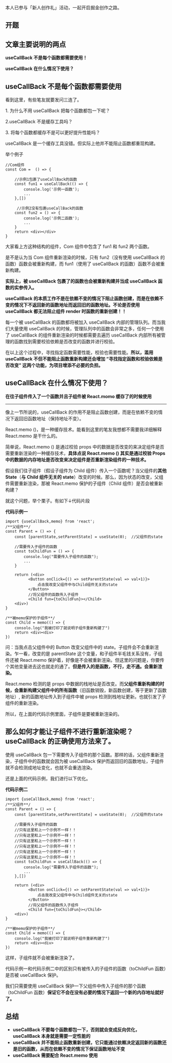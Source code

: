 本人已参与「新人创作礼」活动，一起开启掘金创作之路。

## 开题

## 文章主要说明的两点

**useCallBack 不是每个函数都需要使用！**

**useCallBack 在什么情况下使用？**

## useCallBack 不是每个函数都需要使用

看到这里，有些笔友就要发问三连了。

1\. 为什么不用 useCallBack 把每个函数都包一下呢？

2.useCallBack 不是缓存工具吗？

3\. 将每个函数都缓存不是可以更好提升性能吗？

useCallBack 是一个缓存工具没错。但实际上他并不能阻止函数都重现构建。

举个例子

```
//Com组件
const Com =  () => {

    //示例1包裹了useCallBack的函数
    const fun1 = useCallBack(() => {
        console.log('示例一函数');
        ...
    },[])
    
     //示例2没有包裹useCallBack的函数
    const fun2 = () => {
        console.log('示例二函数');
        ...
    }
    return <div></div>
}
```

大家看上方这种结构的组件，Com 组件中包含了 fun1 和 fun2 两个函数。

是不是认为当 Com 组件重新渲染的时候，只有 fun2（没有使用 useCallBack 的函数）函数会被重新构建，而 fun1（使用了 useCallBack 的函数）函数不会被重新构建。

**实际上，被 useCallBack 包裹了的函数也会被重新构建并当成 useCallBack 函数的实参传入。**

**useCallBack 的本质工作不是在依赖不变的情况下阻止函数创建，而是在依赖不变的情况下不返回新的函数地址而返回旧的函数地址。不论是否使用 useCallBack 都无法阻止组件 render 时函数的重新创建！！**

每一个被 useCallBack 的函数都将被加入 useCallBack 内部的管理队列。而当我们大量使用 useCallBack 的时候，管理队列中的函数会非常之多，任何一个使用了 useCallBack 的组件重新渲染的时候都需要去遍历 useCallBack 内部所有被管理的函数找到需要校验依赖是否改变的函数并进行校验。

在以上这个过程中，寻找指定函数需要性能，校验也需要性能。**所以，滥用 useCallBack 不但不能阻止函数重新构建还会增加 “寻找指定函数和校验依赖是否改变” 这两个功能，为项目增添不必要的负担。**

## useCallBack 在什么情况下使用？

**在往子组件传入了一个函数并且子组件被 React.momo 缓存了的时候使用**

***

像上一节所说的，useCallBack 的作用不是阻止函数创建，而是在依赖不变的情况下返回旧函数地址（保持地址不变）。

React.memo ()，是一种缓存技术。能看到这里的笔友我想都不需要我详细解释 React.memo 是干什么的。

简单说，React.memo () 是通过校验 props 中的数据是否改变的来决定组件是否需要重新渲染的一种缓存技术，**具体点说 React.memo () 其实是通过校验 Props 中的数据的内存地址是否改变来决定组件是否重新渲染组件的一种技术。**

假设我们往子组件（假设子组件为 Child 组件）传入一个函数呢？当父组件的**其他 State**（**与 Child 组件无关的 state**）改变的时候。那么，因为状态的改变，父组件需要重新渲染，那被 React.memo 保护的子组件（Child 组件）是否会被重新构建？

就这个问题，举个栗子。有如下↓代码片段

**代码示例一**

```
import {useCallBack,memo} from 'react';
/**父组件**/
const Parent = () => {
    const [parentState,setParentState] = useState(0);  //父组件的state
    
    //需要传入子组件的函数
    const toChildFun = () => {
        console.log("需要传入子组件的函数");
        ...
    }
    
    return (<div>
          <Button onClick={() => setParentState(val => val+1)}>
              点击我改变父组件中与Child组件无关的state
          </Button>
          //将父组件的函数传入子组件
          <Child fun={toChildFun}></Child>
    <div>)
}

/**被memo保护的子组件**/
const Child = memo(() => {
    consolo.log("我被打印了就说明子组件重新构建了")
    return <div><div>
})
```

问：当我点击父组件中的 Button 改变父组件中的 state。子组件会不会重新渲染。乍一看，改变的是 parentState 这个变量，和子组件半毛钱关系没有，子组件还被 React.memo 保护着，好像是不会被重新渲染。但这里的问题是，你要传个其他变量进去这也就走的通了。**但是传入的是函数，不行，走不通。会重新渲染。**

React.memo 检测的是 props 中数据的栈地址是否改变。而**父组件重新构建的时候，会重新构建父组件中的所有函数**（旧函数销毁，新函数创建，等于更新了函数地址）, 新的函数地址传入到子组件中被 props 检测到栈地址更新。也就引发了子组件的重新渲染。

所以，在上面的代码示例里面，子组件是要被重新渲染的。

## **那么如何才能让子组件不进行重新渲染呢？useCallBack 的正确使用方法来了。**

使用 useCallBack 包一下需要传入子组件的那个函数。那样的话，父组件重新渲染，子组件中的函数就会因为被 useCallBack 保护而返回旧的函数地址，子组件就不会检测成地址变化，也就不会重选渲染。

还是上面的代码示例，我们进行以下优化。

**代码示例二**

```
import {useCallBack,memo} from 'react';
/**父组件**/
const Parent = () => {
    const [parentState,setParentState] = useState(0);  //父组件的state
    
    //需要传入子组件的函数
    //只有这里和上一个示例不一样！！
    //只有这里和上一个示例不一样！！
    //只有这里和上一个示例不一样！！
    //只有这里和上一个示例不一样！！
    //只有这里和上一个示例不一样！！
    //只有这里和上一个示例不一样！！
    const toChildFun = useCallBack(() => {
        console.log("需要传入子组件的函数");
        ...
    },[])
    
    return (<div>
          <Button onClick={() => setParentState(val => val+1)}>
              点击我改变父组件中与Child组件无关的state
          </Button>
          //将父组件的函数传入子组件
          <Child fun={toChildFun}></Child>
    <div>)
}

/**被memo保护的子组件**/
const Child = memo(() => {
    consolo.log("我被打印了就说明子组件重新构建了")
    return <div><div>
})
```

这样，子组件就不会被重新渲染了。

代码示例一和代码示例二中的区别只有被传入的子组件的函数（toChildFun 函数）是否被 useCallBack 保护。

我们只需要使用 useCallBack 保护一下父组件中传入子组件的那个函数（toChildFun 函数）**保证它不会在没有必要的情况下返回一个新的内存地址就好了。**

## 总结

* **useCallBack 不要每个函数都包一下，否则就会变成反向优化，useCallBack 本身就是需要一定性能的**
* **useCallBack 并不能阻止函数重新创建，它只能通过依赖决定返回新的函数还是旧的函数，从而在依赖不变的情况下保证函数地址不变**
* **useCallBack 需要配合 React.memo 使用**
